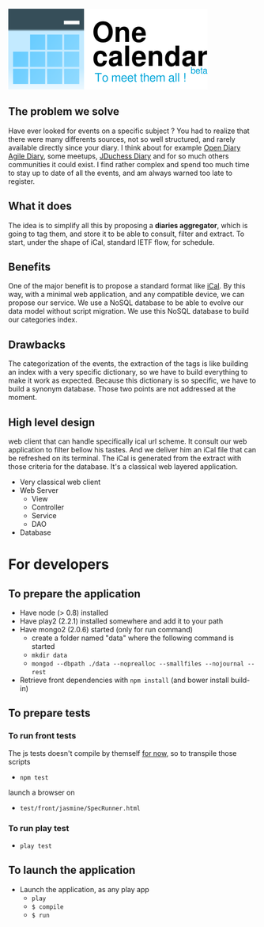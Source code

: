 [![OneCalendar Logo](./public/images/onecalendar-beta.png "One Calendar To Meet Them All")](http://onecalendar.fr)

## The problem we solve

Have ever looked for events on a specific subject ?
You had to realize that there were many differents sources, not so well structured, and rarely available directly since your diary. I think about for example [Open Diary](http://www.agendadulibre.org/) [Agile Diary](http://www.agenda-agile.org/), some meetups, [JDuchess Diary](https://sites.google.com/site/duchessfr/calendrier-conferences) and for so much others communities it could exist.
I find rather complex and spend too much time to stay up to date of all the events, and am always warned too late to register.

## What it does

The idea is to simplify all this by proposing a **diaries aggregator**, which is going to tag them, and store it to be able to consult, filter and extract. To start, under the shape of iCal, standard IETF flow, for schedule.

## Benefits

One of the major benefit is to propose a standard format like [iCal](http://www.ietf.org/rfc/rfc2445.txt). By this way, with a minimal web application, and any compatible device, we can propose our service.
We use a NoSQL database to be able to evolve our data model without script migration. We use this NoSQL database to build our categories index.

## Drawbacks

The categorization of the events, the extraction of the tags is like building an index with a very specific dictionary, so we have to build everything to make it work as expected.
Because this dictionary is so specific, we have to build a synonym database.
Those two points are not addressed at the moment.

## High level design

web client that can handle specifically ical url scheme. It consult our web application to filter bellow his tastes. And we deliver him an iCal file that can be refreshed on its terminal. The iCal is generated from the extract with those criteria for the database.
It's a classical web layered application.

* Very classical web client
* Web Server
    * View
    * Controller
    * Service
    * DAO
* Database

# For developers

## To prepare the application

* Have node (> 0.8) installed
* Have play2 (2.2.1) installed somewhere and add it to your path
* Have mongo2 (2.0.6) started (only for run command)
    * create a folder named "data" where the following command is started
    * `mkdir data`
    * `mongod --dbpath ./data --noprealloc --smallfiles --nojournal --rest`
* Retrieve front dependencies with `npm install` (and bower install build-in)

## To prepare tests

### To run front tests
The js tests doesn't compile by themself [for now](http://github.com/ValtechTechno/OneCalendar/issues/53), so to transpile those scripts

* `npm test`

launch a browser on

* `test/front/jasmine/SpecRunner.html`

### To run play test

* `play test`

## To launch the application
* Launch the application, as any play app
    * `play`
    * `$ compile`
    * `$ run`
